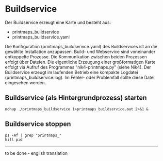 # Buildservice

Der Buildservice erzeugt eine Karte und besteht aus:

* printmaps_buildservice
* printmaps_buildservice.yaml

Die Konfiguration (printmaps_buildservice.yaml) des Buildservices ist an die gewählte Installation anzupassen.
Build- und Webservice sind voneinander entkoppelte Prozesse. Die Kommunikation zwischen beiden Prozessen erfolgt über Dateien. Die eigentliche Erzeugung einer großformatigen Karte erfolgt via Aufruf des Programmes "nik4-printmaps.py" (siehe Nik4). Der Buildservice erzeugt im laufenden Betrieb eine kompakte Logdatei (printmaps_buildservice.log).
Im Fehler- oder Problemfall sollte diese Datei eingesehen werden.

## Buildservice (als Hintergrundprozess) starten

    nohup ./printmaps_buildservice 1>printmaps_buildservice.out 2>&1 &

## Buildservice stoppen

    ps -Af | grep "printmaps_"
    kill pid

---

to be done - english translation
